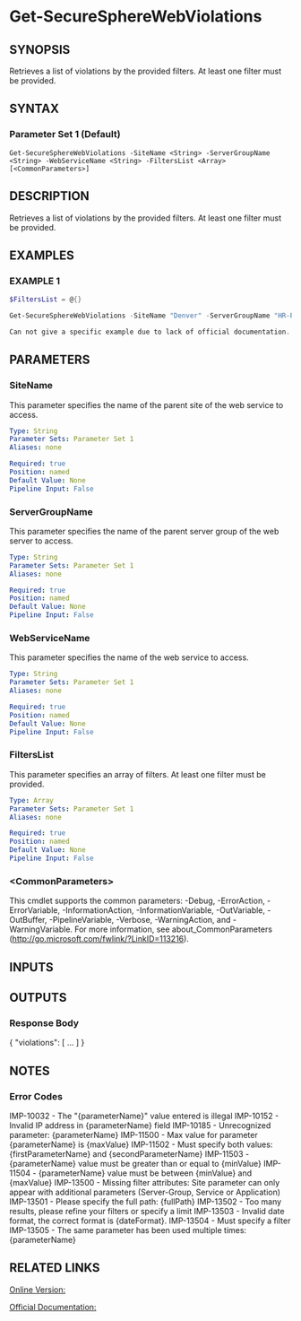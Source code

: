 ﻿# Get-SecureSphereWebViolations

## SYNOPSIS
Retrieves a list of violations by the provided filters. At least one filter must be provided.

## SYNTAX

### Parameter Set 1 (Default)
```
Get-SecureSphereWebViolations -SiteName <String> -ServerGroupName <String> -WebServiceName <String> -FiltersList <Array> [<CommonParameters>]
```

## DESCRIPTION
Retrieves a list of violations by the provided filters. At least one filter must be provided.

## EXAMPLES

### EXAMPLE 1

```powershell
$FiltersList = @{}

Get-SecureSphereWebViolations -SiteName "Denver" -ServerGroupName "HR-Prod" -WebServiceName "ODS-WebService" -FiltersList $FiltersList

Can not give a specific example due to lack of official documentation. See https://docs.imperva.com/bundle/v13.6-api-reference-guide/page/69955.htm.
```

## PARAMETERS

### SiteName
This parameter specifies the name of the parent site of the web service to access.

```yaml
Type: String
Parameter Sets: Parameter Set 1
Aliases: none

Required: true
Position: named
Default Value: None
Pipeline Input: False
```

### ServerGroupName
This parameter specifies the name of the parent server group of the web server to access.

```yaml
Type: String
Parameter Sets: Parameter Set 1
Aliases: none

Required: true
Position: named
Default Value: None
Pipeline Input: False
```

### WebServiceName
This parameter specifies the name of the web service to access.

```yaml
Type: String
Parameter Sets: Parameter Set 1
Aliases: none

Required: true
Position: named
Default Value: None
Pipeline Input: False
```

### FiltersList
This parameter specifies an array of filters. At least one filter must be provided.

```yaml
Type: Array
Parameter Sets: Parameter Set 1
Aliases: none

Required: true
Position: named
Default Value: None
Pipeline Input: False
```

### \<CommonParameters\>
This cmdlet supports the common parameters: -Debug, -ErrorAction, -ErrorVariable, -InformationAction, -InformationVariable, -OutVariable, -OutBuffer, -PipelineVariable, -Verbose, -WarningAction, and -WarningVariable. For more information, see about_CommonParameters (http://go.microsoft.com/fwlink/?LinkID=113216).

## INPUTS

## OUTPUTS

### Response Body
{
"violations": [
...
]
}

## NOTES

### Error Codes
IMP-10032 - The "{parameterName}" value entered is illegal
IMP-10152 - Invalid IP address in {parameterName} field
IMP-10185 - Unrecognized parameter: {parameterName}
IMP-11500 - Max value for parameter {parameterName} is {maxValue}
IMP-11502 - Must specify both values: {firstParameterName} and {secondParameterName}
IMP-11503 - {parameterName} value must be greater than or equal to {minValue}
IMP-11504 - {parameterName} value must be between {minValue} and {maxValue}
IMP-13500 - Missing filter attributes: Site parameter can only appear with additional parameters (Server-Group, Service or Application)
IMP-13501 - Please specify the full path: {fullPath}
IMP-13502 - Too many results, please refine your filters or specify a limit
IMP-13503 - Invalid date format, the correct format is {dateFormat}.
IMP-13504 - Must specify a filter
IMP-13505 - The same parameter has been used multiple times: {parameterName}

## RELATED LINKS

[Online Version:](https://github.com/akshinmustafayev/SecureSpherePS/tree/master/Documentation)

[Official Documentation:](https://docs.imperva.com/bundle/v13.6-api-reference-guide/page/69955.htm)



